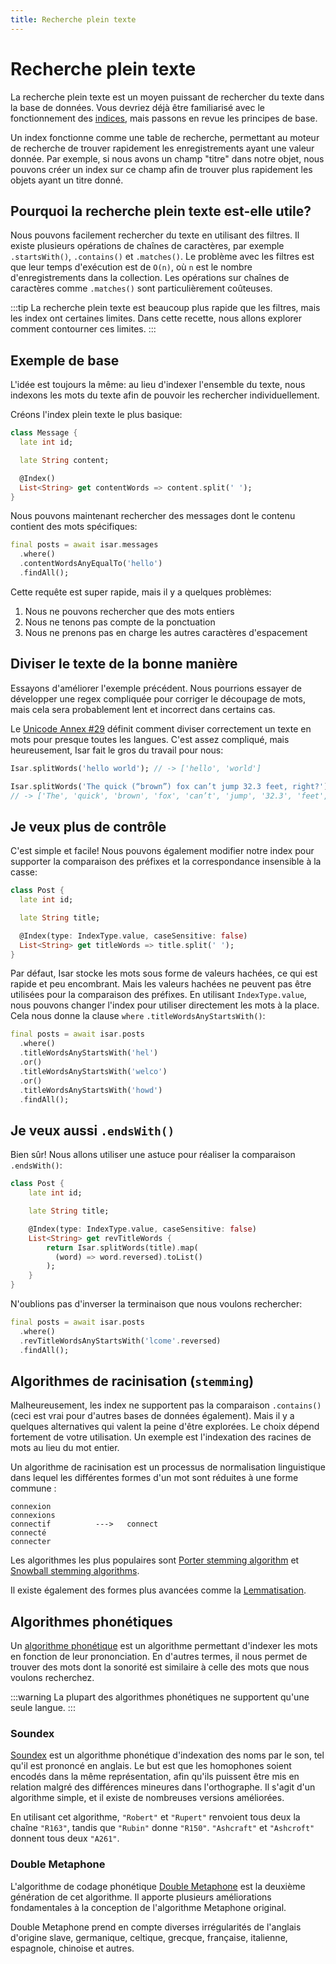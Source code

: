 ```yaml
---
title: Recherche plein texte
---
```


# Recherche plein texte

La recherche plein texte est un moyen puissant de rechercher du texte dans la base de données. Vous devriez déjà être familiarisé avec le fonctionnement des [indices](../indexes), mais passons en revue les principes de base.

Un index fonctionne comme une table de recherche, permettant au moteur de recherche de trouver rapidement les enregistrements ayant une valeur donnée. Par exemple, si nous avons un champ "titre" dans notre objet, nous pouvons créer un index sur ce champ afin de trouver plus rapidement les objets ayant un titre donné.

## Pourquoi la recherche plein texte est-elle utile?

Nous pouvons facilement rechercher du texte en utilisant des filtres. Il existe plusieurs opérations de chaînes de caractères, par exemple `.startsWith()`, `.contains()` et `.matches()`. Le problème avec les filtres est que leur temps d'exécution est de `O(n)`, où `n` est le nombre d'enregistrements dans la collection. Les opérations sur chaînes de caractères comme `.matches()` sont particulièrement coûteuses.

:::tip
La recherche plein texte est beaucoup plus rapide que les filtres, mais les index ont certaines limites. Dans cette recette, nous allons explorer comment contourner ces limites.
:::

## Exemple de base

L'idée est toujours la même: au lieu d'indexer l'ensemble du texte, nous indexons les mots du texte afin de pouvoir les rechercher individuellement.

Créons l'index plein texte le plus basique:

```dart
class Message {
  late int id;

  late String content;

  @Index()
  List<String> get contentWords => content.split(' ');
}
```

Nous pouvons maintenant rechercher des messages dont le contenu contient des mots spécifiques:

```dart
final posts = await isar.messages
  .where()
  .contentWordsAnyEqualTo('hello')
  .findAll();
```

Cette requête est super rapide, mais il y a quelques problèmes:

1. Nous ne pouvons rechercher que des mots entiers
2. Nous ne tenons pas compte de la ponctuation
3. Nous ne prenons pas en charge les autres caractères d'espacement

## Diviser le texte de la bonne manière

Essayons d'améliorer l'exemple précédent. Nous pourrions essayer de développer une regex compliquée pour corriger le découpage de mots, mais cela sera probablement lent et incorrect dans certains cas.

Le [Unicode Annex #29](https://unicode.org/reports/tr29/) définit comment diviser correctement un texte en mots pour presque toutes les langues. C'est assez compliqué, mais heureusement, Isar fait le gros du travail pour nous:

```dart
Isar.splitWords('hello world'); // -> ['hello', 'world']

Isar.splitWords('The quick (“brown”) fox can’t jump 32.3 feet, right?');
// -> ['The', 'quick', 'brown', 'fox', 'can’t', 'jump', '32.3', 'feet', 'right']
```

## Je veux plus de contrôle

C'est simple et facile! Nous pouvons également modifier notre index pour supporter la comparaison des préfixes et la correspondance insensible à la casse:

```dart
class Post {
  late int id;

  late String title;

  @Index(type: IndexType.value, caseSensitive: false)
  List<String> get titleWords => title.split(' ');
}
```

Par défaut, Isar stocke les mots sous forme de valeurs hachées, ce qui est rapide et peu encombrant. Mais les valeurs hachées ne peuvent pas être utilisées pour la comparaison des préfixes. En utilisant `IndexType.value`, nous pouvons changer l'index pour utiliser directement les mots à la place. Cela nous donne la clause `where` `.titleWordsAnyStartsWith()`:

```dart
final posts = await isar.posts
  .where()
  .titleWordsAnyStartsWith('hel')
  .or()
  .titleWordsAnyStartsWith('welco')
  .or()
  .titleWordsAnyStartsWith('howd')
  .findAll();
```

## Je veux aussi `.endsWith()`

Bien sûr! Nous allons utiliser une astuce pour réaliser la comparaison `.endsWith()`:

```dart
class Post {
    late int id;

    late String title;

    @Index(type: IndexType.value, caseSensitive: false)
    List<String> get revTitleWords {
        return Isar.splitWords(title).map(
          (word) => word.reversed).toList()
        );
    }
}
```

N'oublions pas d'inverser la terminaison que nous voulons rechercher:

```dart
final posts = await isar.posts
  .where()
  .revTitleWordsAnyStartsWith('lcome'.reversed)
  .findAll();
```

## Algorithmes de racinisation (`stemming`)

Malheureusement, les index ne supportent pas la comparaison `.contains()` (ceci est vrai pour d'autres bases de données également). Mais il y a quelques alternatives qui valent la peine d'être explorées. Le choix dépend fortement de votre utilisation. Un exemple est l'indexation des racines de mots au lieu du mot entier.

Un algorithme de racinisation est un processus de normalisation linguistique dans lequel les différentes formes d'un mot sont réduites à une forme commune :

```
connexion
connexions
connectif          --->   connect
connecté
connecter
```

Les algorithmes les plus populaires sont [Porter stemming algorithm](https://tartarus.org/martin/PorterStemmer/) et [Snowball stemming algorithms](https://snowballstem.org/algorithms/).

Il existe également des formes plus avancées comme la [Lemmatisation](https://fr.wikipedia.org/wiki/Lemmatisation).

## Algorithmes phonétiques

Un [algorithme phonétique](https://fr.wikipedia.org/wiki/Algorithme_phon%C3%A9tique) est un algorithme permettant d'indexer les mots en fonction de leur prononciation. En d'autres termes, il nous permet de trouver des mots dont la sonorité est similaire à celle des mots que nous voulons recherchez.

:::warning
La plupart des algorithmes phonétiques ne supportent qu'une seule langue.
:::

### Soundex

[Soundex](https://fr.wikipedia.org/wiki/Soundex) est un algorithme phonétique d'indexation des noms par le son, tel qu'il est prononcé en anglais. Le but est que les homophones soient encodés dans la même représentation, afin qu'ils puissent être mis en relation malgré des différences mineures dans l'orthographe. Il s'agit d'un algorithme simple, et il existe de nombreuses versions améliorées.

En utilisant cet algorithme, `"Robert"` et `"Rupert"` renvoient tous deux la chaîne `"R163"`, tandis que `"Rubin"` donne `"R150"`. `"Ashcraft"` et `"Ashcroft"` donnent tous deux `"A261"`.

### Double Metaphone

L'algorithme de codage phonétique [Double Metaphone](https://fr.wikipedia.org/wiki/Metaphone) est la deuxième génération de cet algorithme. Il apporte plusieurs améliorations fondamentales à la conception de l'algorithme Metaphone original.

Double Metaphone prend en compte diverses irrégularités de l'anglais d'origine slave, germanique, celtique, grecque, française, italienne, espagnole, chinoise et autres.
